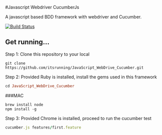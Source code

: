 #Javascript Webdriver CucumberJs

A javascript based BDD framework with webdriver and Cucumber. 

[![Build Status](https://travis-ci.org/itsrunning/JavaScript_WebDrive_Cucumber.svg?branch=master)](https://travis-ci.org/itsrunning/JavaScript_WebDrive_Cucumber)

## Get running...
Step 1: Clone this repository to your local
```
git clone https://github.com/itsrunning/JavaScript_WebDrive_Cucumber.git
```

Step 2: Provided Ruby is installed, install the gems used in this framework
```ruby
cd JavaScript_WebDrive_Cucumber
```
###MAC
```
brew install node
npm install -g
```

Step 3: Provided Chrome is installed, proceed to run the cucumber test
```ruby
cucumber.js features/first.feature
